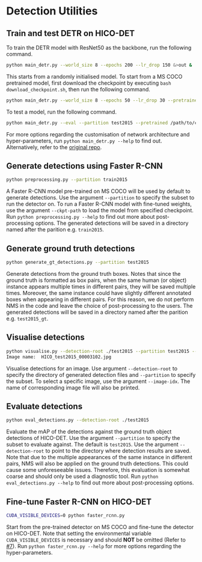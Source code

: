 # Detection Utilities


## Train and test DETR on HICO-DET

To train the DETR model with ResNet50 as the backbone, run the following command.
```bash
python main_detr.py --world_size 8 --epochs 200 --lr_drop 150 &>out &
```
This starts from a randomly initialised model. To start from a MS COCO pretrained model, first download the checkpoint by executing `bash download_checkpoint.sh`, then run the following command.

```bash
python main_detr.py --world_size 8 --epochs 50 --lr_drop 30 --pretrained checkpoints/detr-r50-e632da11.pth &>out &
```
To test a model, run the following command.
```bash
python main_detr.py --eval --partition test2015 --pretrained /path/to/checkpoint
```
For more options regarding the customisation of network architecture and hyper-parameters, run `python main_detr.py --help` to find out. Alternatively, refer to the [original repo](https://github.com/facebookresearch/detr).

## Generate detections using Faster R-CNN

```bash
python preprocessing.py --partition train2015
```

A Faster R-CNN model pre-trained on MS COCO will be used by default to generate detections. Use the argument `--partition` to specify the subset to run the detector on. To run a Faster R-CNN model with fine-tuned weights, use the argument `--ckpt-path` to load the model from specified checkpoint. Run `python preprocessing.py --help` to find out more about post-processing options. The generated detections will be saved in a directory named after the parition e.g. `train2015`.

## Generate ground truth detections

```bash
python generate_gt_detections.py --partition test2015
```

Generate detections from the ground truth boxes. Notes that since the ground truth is formatted as box pairs, when the same human (or object) instance appears multiple times in different pairs, they will be saved multiple times. Moreover, the same instance could have slightly different annotated boxes when appearing in different pairs. For this reason, we do not perform NMS in the code and leave the choice of post-processing to the users. The generated detections will be saved in a directory named after the parition e.g. `test2015_gt`. 

## Visualise detections

```bash
python visualise.py --detection-root ./test2015 --partition test2015 --image-idx 3000
Image name:  HICO_test2015_00003102.jpg
```

Visualise detections for an image. Use argument `--detection-root` to specify the directory of generated detection files and `--partition` to specify the subset. To select a specific image, use the argument `--image-idx`. The name of corresponding image file will also be printed.

## Evaluate detections

```bash
python eval_detections.py --detection-root ./test2015
```

Evaluate the mAP of the detections against the ground truth object detections of HICO-DET. Use the argument `--partition` to specify the subset to evaluate against. The default is `test2015`. Use the argument `--detection-root` to point to the directory where detection results are saved. Note that due to the multiple appearances of the same instance in different pairs, NMS will also be applied on the ground truth detections. This could cause some unforeseeable issues. Therefore, this evaluation is somewhat coarse and should only be used a diagnostic tool. Run `python eval_detections.py --help` to find out more about post-processing options.

## Fine-tune Faster R-CNN on HICO-DET

```bash
CUDA_VISIBLE_DEVICES=0 python faster_rcnn.py
```

Start from the pre-trained detector on MS COCO and fine-tune the detector on HICO-DET. Note that setting the environmental variable `CUDA_VISIBLE_DEVICES` is necessary and should __NOT__ be omitted (Refer to [#7](https://github.com/fredzzhang/hicodet/issues/7)). Run `python faster_rcnn.py --help` for more options regarding the hyper-parameters.